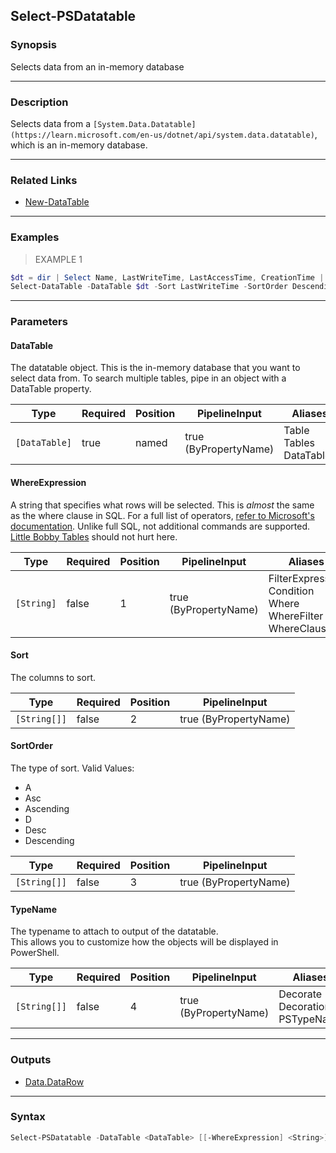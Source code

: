 Select-PSDatatable
------------------

### Synopsis
Selects data from an in-memory database

---

### Description

Selects data from a `[System.Data.Datatable](https://learn.microsoft.com/en-us/dotnet/api/system.data.datatable)`, which is an in-memory database.

---

### Related Links
* [New-DataTable](New-DataTable.md)

---

### Examples
> EXAMPLE 1

```PowerShell
$dt = dir | Select Name, LastWriteTime, LastAccessTime, CreationTime |  ConvertTo-DataTable 
Select-DataTable -DataTable $dt -Sort LastWriteTime -SortOrder Descending
```

---

### Parameters
#### **DataTable**
The datatable object.  This is the in-memory database that you want to select data from.
To search multiple tables, pipe in an object with a DataTable property.

|Type         |Required|Position|PipelineInput        |Aliases                        |
|-------------|--------|--------|---------------------|-------------------------------|
|`[DataTable]`|true    |named   |true (ByPropertyName)|Table<br/>Tables<br/>DataTables|

#### **WhereExpression**
A string that specifies what rows will be selected.  This is _almost_ the same as the where clause in SQL.
For a full list of operators, [refer to Microsoft's documentation](https://learn.microsoft.com/en-us/dotnet/fundamentals/runtime-libraries/system-data-datacolumn-expression).
Unlike full SQL, not additional commands are supported.  [Little Bobby Tables](https://xkcd.com/327/) should not hurt here.

|Type      |Required|Position|PipelineInput        |Aliases                                                                 |
|----------|--------|--------|---------------------|------------------------------------------------------------------------|
|`[String]`|false   |1       |true (ByPropertyName)|FilterExpression<br/>Condition<br/>Where<br/>WhereFilter<br/>WhereClause|

#### **Sort**
The columns to sort.

|Type        |Required|Position|PipelineInput        |
|------------|--------|--------|---------------------|
|`[String[]]`|false   |2       |true (ByPropertyName)|

#### **SortOrder**
The type of sort.
Valid Values:

* A
* Asc
* Ascending
* D
* Desc
* Descending

|Type        |Required|Position|PipelineInput        |
|------------|--------|--------|---------------------|
|`[String[]]`|false   |3       |true (ByPropertyName)|

#### **TypeName**
The typename to attach to output of the datatable.  
This allows you to customize how the objects will be displayed in PowerShell.

|Type        |Required|Position|PipelineInput        |Aliases                               |
|------------|--------|--------|---------------------|--------------------------------------|
|`[String[]]`|false   |4       |true (ByPropertyName)|Decorate<br/>Decoration<br/>PSTypeName|

---

### Outputs
* [Data.DataRow](https://learn.microsoft.com/en-us/dotnet/api/System.Data.DataRow)

---

### Syntax
```PowerShell
Select-PSDatatable -DataTable <DataTable> [[-WhereExpression] <String>] [[-Sort] <String[]>] [[-SortOrder] <String[]>] [[-TypeName] <String[]>] [<CommonParameters>]
```
